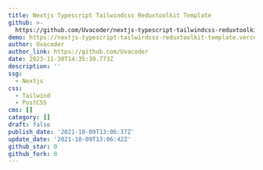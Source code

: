 ```yaml
---
title: Nextjs Typescript Tailwindcss Reduxtoolkit Template
github: >-
  https://github.com/Uvacoder/nextjs-typescript-tailwindcss-reduxtoolkit-template
demo: https://nextjs-typescript-tailwirdcss-reduxtoolkit-template.vercel.app/
author: Uvacoder
author_link: https://github.com/Uvacoder
date: 2023-11-30T14:35:39.773Z
description: ''
ssg:
  - Nextjs
css:
  - Tailwind
  - PostCSS
cms: []
category: []
draft: false
publish_date: '2021-10-09T13:06:37Z'
update_date: '2021-10-09T13:06:42Z'
github_star: 0
github_fork: 0
---
```

